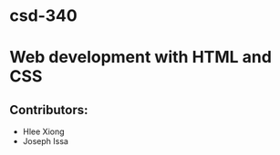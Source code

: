 # csd-340
<h1>Web development with HTML and CSS</h1>
<h2>Contributors:</h2>
<ul>
	<li>Hlee Xiong</li>
	<li>Joseph Issa</li>
</ul>
		
